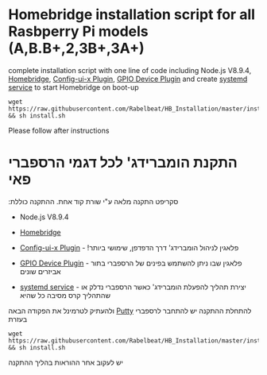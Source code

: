 # Homebridge installation script for all Rasbperry Pi models (A,B.B+,2,3B+,3A+)
complete installation script with one line of code including Node.js V8.9.4, [Homebridge](https://github.com/nfarina/homebridge), [Config-ui-x Plugin](https://github.com/oznu/homebridge-config-ui-x), [GPIO Device Plugin](https://github.com/oznu/homebridge-config-ui-x)
and create [systemd service](https://timleland.com/setup-homebridge-to-start-on-bootup) to start Homebridge on boot-up
```
wget https://raw.githubusercontent.com/Rabelbeat/HB_Installation/master/install_HomebridgeAll.sh && sh install.sh
```
Please follow after instructions

# התקנת הומברידג' לכל דגמי הרספברי פאי
:סקריפט התקנה מלאה ע"י שורת קוד אחת. ההתקנה כוללת

* Node.js V8.9.4
* [Homebridge](https://github.com/nfarina/homebridge)

* [Config-ui-x Plugin](https://github.com/oznu/homebridge-config-ui-x) - !פלאגין לניהול הומברידג' דרך הדפדפן, שימושי ביותר 

* [GPIO Device Plugin](https://github.com/dubocr/homebridge-gpio-device) - פלאגין שבו ניתן להשתמש בפינים של הרספברי בתור אביזרים שונים

* [systemd service](https://timleland.com/setup-homebridge-to-start-on-bootup) - יצירת תהליך להפעלת הומברידג' כאשר הרספברי נדלק או 
שהתהליך קרס מסיבה כל שהיא 

ולהעתיק לטרמינל את הפקודה הבאה [Putty](https://the.earth.li/~sgtatham/putty/latest/w64/putty-64bit-0.70-installer.msi) להתחלת ההתקנה יש להתחבר לרספברי בעזרת 

```
wget https://raw.githubusercontent.com/Rabelbeat/HB_Installation/master/install_HomebridgeAll.sh && sh install.sh
```
יש לעקוב אחר ההוראות בהליך ההתקנה

